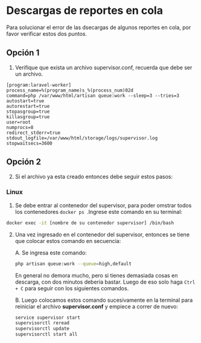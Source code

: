 # Descargas de reportes en cola

Para solucionar el error de las dsecargas de algunos reportes en cola, por favor verificar estos dos puntos.

## Opción 1
1. Verifique que exista un archivo supervisor.conf, recuerda que debe ser un archivo.

  ```config title="supervisor.conf"
  [program:laravel-worker]
  process_name=%(program_name)s_%(process_num)02d
  command=php /var/www/html/artisan queue:work --sleep=3 --tries=3
  autostart=true
  autorestart=true
  stopasgroup=true
  killasgroup=true
  user=root
  numprocs=8
  redirect_stderr=true
  stdout_logfile=/var/www/html/storage/logs/supervisor.log
  stopwaitsecs=3600 
  ```

## Opción 2
2. Si el archivo ya esta creado entonces debe seguir estos pasos:
    
### Linux 
1. Se debe entrar al contenedor del supervisor, para poder omstrar todos los contenedores ```docker ps ```.Ingrese este comando en su terminal: 

  ```bash
  docker exec -it [nombre de su contenedor supervisor] /bin/bash
  ```

2. Una vez ingresado en el contenedor del supervisor, entonces se tiene que colocar estos comando en secuencia: 

    A. Se ingresa este comando:

     ```bash 
     php artisan queue:work --queue=high,default
     ```
     
     En general no demora mucho, pero si tienes demasiada cosas en descarga, con dos minutos debería bastar. Luego de eso solo haga ```Ctrl + C``` para seguir con los siguientes comandos.

    B. Luego colocamos estos comando sucesivamente en la terminal para reiniciar el archivo **supervisor.conf** y empiece a correr de nuevo:

     ```bash
     service supervisor start
     supervisorctl reread
     supervisorctl update
     supervisorctl start all
     ```
